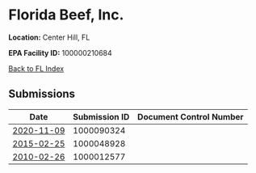 # Florida Beef, Inc.

**Location:** Center Hill, FL

**EPA Facility ID:** 100000210684

[Back to FL Index](../../index.md)

## Submissions

| Date | Submission ID | Document Control Number |
|------|--------------|-------------------------|
| [2020-11-09](submissions/1000090324.md) | 1000090324 |  |
| [2015-02-25](submissions/1000048928.md) | 1000048928 |  |
| [2010-02-26](submissions/1000012577.md) | 1000012577 |  |

